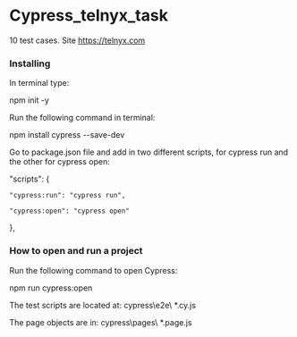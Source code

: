 # Cypress_telnyx_task
10 test cases. Site https://telnyx.com

 <h3>Installing</h3>

In terminal type:

npm init -y

Run the following command in terminal:

npm install cypress --save-dev

Go to package.json file and add in two different scripts, for cypress run and the other for cypress open:

"scripts": {

    "cypress:run": "cypress run",
    
    "cypress:open": "cypress open"
},

<h3>How to open and run a project</h3>

Run the following command to open Cypress:

npm run cypress:open

The test scripts are located at: cypress\e2e\ \*.cy.js

The page objects are in: cypress\pages\ \*.page.js


